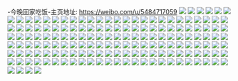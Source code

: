 -今晚回家吃饭-主页地址: https://weibo.com/u/5484717059 
![](https://wx4.sinaimg.cn/mw2000/005Zbjsnly1h8s18r5g2dj31sc2ds1kx.jpg) 
![](https://wx4.sinaimg.cn/mw2000/005Zbjsnly1h8s18szxr8j31pc29t4p0.jpg) 
![](https://wx4.sinaimg.cn/mw2000/005Zbjsnly1h8s18rvdngj31pr2ac7ve.jpg) 
![](https://wx4.sinaimg.cn/mw2000/005Zbjsnly1h8s18o4hw1j31ok28q1kx.jpg) 
![](https://wx4.sinaimg.cn/mw2000/005Zbjsnly1h8s18q1qqlj325n2vjnpd.jpg) 
![](https://wx4.sinaimg.cn/mw2000/005Zbjsnly1h8s18oj75hj31jv22hh7b.jpg) 
![](https://wx4.sinaimg.cn/mw2000/005Zbjsnly1h8s18vlu3rj31sc2dse81.jpg) 
![](https://wx4.sinaimg.cn/mw2000/005Zbjsnly1h8s18tyr8aj31oy299ty4.jpg) 
![](https://wx4.sinaimg.cn/mw2000/005Zbjsnly1h8s18x2083j31sc2dsb29.jpg) 
![](https://wx4.sinaimg.cn/mw2000/005Zbjsnly1h8mf350d3uj30u01407cu.jpg) 
![](https://wx4.sinaimg.cn/mw2000/005Zbjsnly1h8mf3dvlelj30u01407dh.jpg) 
![](https://wx4.sinaimg.cn/mw2000/005Zbjsnly1h8mf3f3h9bj30u00u0wkd.jpg) 
![](https://wx4.sinaimg.cn/mw2000/005Zbjsnly1h8mf3akh8mj30u014048p.jpg) 
![](https://wx4.sinaimg.cn/mw2000/005Zbjsnly1h8mf30gy9hj30u0140jyx.jpg) 
![](https://wx4.sinaimg.cn/mw2000/005Zbjsnly1h8mf37yt6vj30u00u07c6.jpg) 
![](https://wx4.sinaimg.cn/mw2000/005Zbjsnly1h8mf3c3y93j30u0140aii.jpg) 
![](https://wx4.sinaimg.cn/mw2000/005Zbjsnly1h8mf2vk3gyj30u0140ago.jpg) 
![](https://wx4.sinaimg.cn/mw2000/005Zbjsnly1h8mf2xi72fj30u0140ai8.jpg) 
![](https://wx4.sinaimg.cn/mw2000/005Zbjsnly1h83y5xgrdkj31sc2dshdt.jpg) 
![](https://wx4.sinaimg.cn/mw2000/005Zbjsnly1h83y69ojsij32c0340hdu.jpg) 
![](https://wx4.sinaimg.cn/mw2000/005Zbjsnly1h83y5vvp9lj31sc2dsqv5.jpg) 
![](https://wx4.sinaimg.cn/mw2000/005Zbjsnly1h83y64ii0oj32c0340x6q.jpg) 
![](https://wx4.sinaimg.cn/mw2000/005Zbjsnly1h83y6cuojqj32c0340u0y.jpg) 
![](https://wx4.sinaimg.cn/mw2000/005Zbjsnly1h83y5s6yvmj31qx2bxe81.jpg) 
![](https://wx4.sinaimg.cn/mw2000/005Zbjsnly1h83y6fqzy5j32c0340hdu.jpg) 
![](https://wx4.sinaimg.cn/mw2000/005Zbjsnly1h83y5tmsizj31pg29yb29.jpg) 
![](https://wx4.sinaimg.cn/mw2000/005Zbjsnly1h83y60g10zj32c0340hdu.jpg) 
![](https://wx4.sinaimg.cn/mw2000/005Zbjsnly1h80b7hhws1j326w2x7qv5.jpg) 
![](https://wx4.sinaimg.cn/mw2000/005Zbjsnly1h80b7ledwfj33402c0hdu.jpg) 
![](https://wx4.sinaimg.cn/mw2000/005Zbjsnly1h80b7zw4xzj32c03404qq.jpg) 
![](https://wx4.sinaimg.cn/mw2000/005Zbjsnly1h80b7ndakcj329b30f1ky.jpg) 
![](https://wx4.sinaimg.cn/mw2000/005Zbjsnly1h80b7j0z25j32bu1qvhdt.jpg) 
![](https://wx4.sinaimg.cn/mw2000/005Zbjsnly1h80b7xnd92j32c0340b2a.jpg) 
![](https://wx4.sinaimg.cn/mw2000/005Zbjsnly1h80b7t8zi1j326j2wpx6p.jpg) 
![](https://wx4.sinaimg.cn/mw2000/005Zbjsnly1h80b7rmk7fj32dc35s7wi.jpg) 
![](https://wx4.sinaimg.cn/mw2000/005Zbjsnly1h80b7vekn7j32c03407wi.jpg) 
![](https://wx4.sinaimg.cn/mw2000/005Zbjsnly1h7ula97pxwj30u01400y1.jpg) 
![](https://wx4.sinaimg.cn/mw2000/005Zbjsnly1h7ulaaorx3j30u0140q8v.jpg) 
![](https://wx4.sinaimg.cn/mw2000/005Zbjsnly1h7ulaa7s69j30u0140q8w.jpg) 
![](https://wx4.sinaimg.cn/mw2000/005Zbjsnly1h7ula9jvpaj30u0140jyi.jpg) 
![](https://wx4.sinaimg.cn/mw2000/005Zbjsnly1h7uladix5ej30u0140n4e.jpg) 
![](https://wx4.sinaimg.cn/mw2000/005Zbjsnly1h7ula9ux52j30u0140jx5.jpg) 
![](https://wx4.sinaimg.cn/mw2000/005Zbjsnly1h7ulabnijhj30u0140wk2.jpg) 
![](https://wx4.sinaimg.cn/mw2000/005Zbjsnly1h7ulad515xj30u0140494.jpg) 
![](https://wx4.sinaimg.cn/mw2000/005Zbjsnly1h7ulaccfewj30u0140wlv.jpg) 
![](https://wx4.sinaimg.cn/mw2000/005Zbjsnly1h7pty9i8d9j30u0140dm1.jpg) 
![](https://wx4.sinaimg.cn/mw2000/005Zbjsnly1h7pty7y6awj30u0140qbr.jpg) 
![](https://wx4.sinaimg.cn/mw2000/005Zbjsnly1h7ptybt6eej30u014045p.jpg) 
![](https://wx4.sinaimg.cn/mw2000/005Zbjsnly1h7pty923ggj30u0140gsu.jpg) 
![](https://wx4.sinaimg.cn/mw2000/005Zbjsnly1h7pty9w15dj312l0u0ahi.jpg) 
![](https://wx4.sinaimg.cn/mw2000/005Zbjsnly1h7ptya8havj31400u0wjc.jpg) 
![](https://wx4.sinaimg.cn/mw2000/005Zbjsnly1h7pty8m49rj30u0140jzo.jpg) 
![](https://wx4.sinaimg.cn/mw2000/005Zbjsnly1h7ptyal7eij30u0140q75.jpg) 
![](https://wx4.sinaimg.cn/mw2000/005Zbjsnly1h7m6debbccj30u0140tqg.jpg) 
![](https://wx4.sinaimg.cn/mw2000/005Zbjsnly1h7k2jdcx56j32c0340hdv.jpg) 
![](https://wx4.sinaimg.cn/mw2000/005Zbjsnly1h7iy0rjkl8j32c0340npe.jpg) 
![](https://wx4.sinaimg.cn/mw2000/005Zbjsnly1h7iy1iq2i3j32c0340b2a.jpg) 
![](https://wx4.sinaimg.cn/mw2000/005Zbjsnly1h7iy0w4nl7j32c0340b2a.jpg) 
![](https://wx4.sinaimg.cn/mw2000/005Zbjsnly1h7iy1euuwtj323s2t24qq.jpg) 
![](https://wx4.sinaimg.cn/mw2000/005Zbjsnly1h7iy1mjn9zj33402c07wi.jpg) 
![](https://wx4.sinaimg.cn/mw2000/005Zbjsnly1h7iy0mcbvyj32c02c0b2a.jpg) 
![](https://wx4.sinaimg.cn/mw2000/005Zbjsnly1h7iy17gjouj324y2ulb2a.jpg) 
![](https://wx4.sinaimg.cn/mw2000/005Zbjsnly1h7iy1aisikj31zl2ngnpd.jpg) 
![](https://wx4.sinaimg.cn/mw2000/005Zbjsnly1h6uqi7l26ij325d2v6qv5.jpg) 
![](https://wx4.sinaimg.cn/mw2000/005Zbjsnly1h6uqiayvysj32c0340b2a.jpg) 
![](https://wx4.sinaimg.cn/mw2000/005Zbjsnly1h6uqidtfrtj322y2rx7wh.jpg) 
![](https://wx4.sinaimg.cn/mw2000/005Zbjsnly1h6uqi8y4spj32132pgqv5.jpg) 
![](https://wx4.sinaimg.cn/mw2000/005Zbjsnly1h6uqi6tnxbj31rd2chkew.jpg) 
![](https://wx4.sinaimg.cn/mw2000/005Zbjsnly1h6uqibskg9j32c0340b2a.jpg) 
![](https://wx4.sinaimg.cn/mw2000/005Zbjsnly1h6uqicupi9j32572uxx6p.jpg) 
![](https://wx4.sinaimg.cn/mw2000/005Zbjsnly1h6uqi6bcjrj32c0340b2a.jpg) 
![](https://wx4.sinaimg.cn/mw2000/005Zbjsnly1h6uqietlagj31u82ga7wh.jpg) 
![](https://wx4.sinaimg.cn/mw2000/005Zbjsnly1h6sf6fvz19j32c0340b29.jpg) 
![](https://wx4.sinaimg.cn/mw2000/005Zbjsnly1h6sf6kaqaij31wh2jae81.jpg) 
![](https://wx4.sinaimg.cn/mw2000/005Zbjsnly1h6sf6hutcej324o2u8npd.jpg) 
![](https://wx4.sinaimg.cn/mw2000/005Zbjsnly1h6sf6iljyvj327q2ybu0x.jpg) 
![](https://wx4.sinaimg.cn/mw2000/005Zbjsnly1h6sf6mukz9j32c0340hdt.jpg) 
![](https://wx4.sinaimg.cn/mw2000/005Zbjsnly1h6sf6jkblzj31si2e07wh.jpg) 
![](https://wx4.sinaimg.cn/mw2000/005Zbjsnly1h6sf6m0gkaj31pg29xb29.jpg) 
![](https://wx4.sinaimg.cn/mw2000/005Zbjsnly1h6sf6l5tlkj31tr2fonpd.jpg) 
![](https://wx4.sinaimg.cn/mw2000/005Zbjsnly1h6sf6gskczj32c0340kjl.jpg) 
![](https://wx4.sinaimg.cn/mw2000/005Zbjsnly1h6reva19nej321b31zjwt.jpg) 
![](https://wx4.sinaimg.cn/mw2000/005Zbjsnly1h6rev29dp4j327l2y4e81.jpg) 
![](https://wx4.sinaimg.cn/mw2000/005Zbjsnly1h6reuyrxecj31pk2a37wh.jpg) 
![](https://wx4.sinaimg.cn/mw2000/005Zbjsnly1h6reuzxuj2j321u2qgqv5.jpg) 
![](https://wx4.sinaimg.cn/mw2000/005Zbjsnly1h6reuxqe3xj31sc2dsnpd.jpg) 
![](https://wx4.sinaimg.cn/mw2000/005Zbjsnly1h6revb7cqzj33402c0hdt.jpg) 
![](https://wx4.sinaimg.cn/mw2000/005Zbjsnly1h6revcdvtjj31sq2ebb29.jpg) 
![](https://wx4.sinaimg.cn/mw2000/005Zbjsnly1h6reumr92hj31r42c5e81.jpg) 
![](https://wx4.sinaimg.cn/mw2000/005Zbjsnly1h6reuvl4ldj321y32zn34.jpg) 
![](https://wx4.sinaimg.cn/mw2000/005Zbjsnly1h6q45aee3tj325w2vv4qq.jpg) 
![](https://wx4.sinaimg.cn/mw2000/005Zbjsnly1h6q453iyxvj327g2xxkjl.jpg) 
![](https://wx4.sinaimg.cn/mw2000/005Zbjsnly1h6q4590rgdj32802yoe82.jpg) 
![](https://wx4.sinaimg.cn/mw2000/005Zbjsnly1h6q455sukqj31y62lke81.jpg) 
![](https://wx4.sinaimg.cn/mw2000/005Zbjsnly1h6q456mwelj31xm2o41kx.jpg) 
![](https://wx4.sinaimg.cn/mw2000/005Zbjsnly1h6q454ulzfj32c0340kjl.jpg) 
![](https://wx4.sinaimg.cn/mw2000/005Zbjsnly1h6q451gj0bj327y2ymb2a.jpg) 
![](https://wx4.sinaimg.cn/mw2000/005Zbjsnly1h6q452jb50j32542uuhdt.jpg) 
![](https://wx4.sinaimg.cn/mw2000/005Zbjsnly1h6q457po0cj327w2yj4qq.jpg) 
![](https://wx4.sinaimg.cn/mw2000/005Zbjsnly1h6hiu5kxi2j313a0u077a.jpg) 
![](https://wx4.sinaimg.cn/mw2000/005Zbjsnly1h6gsgz51ntj30u0140th1.jpg) 
![](https://wx4.sinaimg.cn/mw2000/005Zbjsnly1h6gsgylqk9j30u01400vw.jpg) 
![](https://wx4.sinaimg.cn/mw2000/005Zbjsnly1h6gsh1wrx2j30u00u0q90.jpg) 
![](https://wx4.sinaimg.cn/mw2000/005Zbjsnly1h6gsgxn1n6j30u0140n3x.jpg) 
![](https://wx4.sinaimg.cn/mw2000/005Zbjsnly1h6gsh1jxs3j30u00u013o.jpg) 
![](https://wx4.sinaimg.cn/mw2000/005Zbjsnly1h6gsgzln9ij30u014011f.jpg) 
![](https://wx4.sinaimg.cn/mw2000/005Zbjsnly1h6gsh0r51jj30u0140wop.jpg) 
![](https://wx4.sinaimg.cn/mw2000/005Zbjsnly1h6gsh04wysj30u013zmza.jpg) 
![](https://wx4.sinaimg.cn/mw2000/005Zbjsnly1h68p7mdn0pj32c03407vj.jpg) 
![](https://wx4.sinaimg.cn/mw2000/005Zbjsnly1h68p7jjkh0j32c0340qv6.jpg) 
![](https://wx4.sinaimg.cn/mw2000/005Zbjsnly1h68p7ilhurj32c03401ky.jpg) 
![](https://wx4.sinaimg.cn/mw2000/005Zbjsnly1h68p7l88cuj32c03404qq.jpg) 
![](https://wx4.sinaimg.cn/mw2000/005Zbjsnly1h68p7nkdmaj3296308qv5.jpg) 
![](https://wx4.sinaimg.cn/mw2000/005Zbjsnly1h68p7ywq28j323d2siqv5.jpg) 
![](https://wx4.sinaimg.cn/mw2000/005Zbjsnly1h68p7k8902j31xw2l74qp.jpg) 
![](https://wx4.sinaimg.cn/mw2000/005Zbjsnly1h68p7mz100j33402c01kx.jpg) 
![](https://wx4.sinaimg.cn/mw2000/005Zbjsnly1h68p7ltoz3j32c03401kx.jpg) 
![](https://wx4.sinaimg.cn/mw2000/005Zbjsnly1h5uxf2j2ecj32192pohdt.jpg) 
![](https://wx4.sinaimg.cn/mw2000/005Zbjsnly1h5uxf5gv6mj32dc35skjm.jpg) 
![](https://wx4.sinaimg.cn/mw2000/005Zbjsnly1h5uxey6g2cj324e2tvqv7.jpg) 
![](https://wx4.sinaimg.cn/mw2000/005Zbjsnly1h5uxeub0oyj323u35s7wi.jpg) 
![](https://wx4.sinaimg.cn/mw2000/005Zbjsnly1h5uxf6smk1j32i73rbe82.jpg) 
![](https://wx4.sinaimg.cn/mw2000/005Zbjsnly1h5uxf9piadj33072041ky.jpg) 
![](https://wx4.sinaimg.cn/mw2000/005Zbjsnly1h5uxendv8aj32k61x4b2b.jpg) 
![](https://wx4.sinaimg.cn/mw2000/005Zbjsnly1h5uxes0c83j32dc35sb2b.jpg) 
![](https://wx4.sinaimg.cn/mw2000/005Zbjsnly1h5uxf0mzsxj32812yqu0x.jpg) 
![](https://wx4.sinaimg.cn/mw2000/005Zbjsnly1h5r2aiz087j31qf0wih2q.jpg) 
![](https://wx4.sinaimg.cn/mw2000/005Zbjsnly1h5qbp9bx3aj323u35s1ky.jpg) 
![](https://wx4.sinaimg.cn/mw2000/005Zbjsnly1h5qbpayeq0j32dc35sqv6.jpg) 
![](https://wx4.sinaimg.cn/mw2000/005Zbjsnly1h5qbp7ffrij325o2vj4qp.jpg) 
![](https://wx4.sinaimg.cn/mw2000/005Zbjsnly1h5qbpeye85j323u35shdt.jpg) 
![](https://wx4.sinaimg.cn/mw2000/005Zbjsnly1h5qbpdxwk3j32c0340u0x.jpg) 
![](https://wx4.sinaimg.cn/mw2000/005Zbjsnly1h5qbpfr379j31yv2yckjl.jpg) 
![](https://wx4.sinaimg.cn/mw2000/005Zbjsnly1h5qbp5ycedj31pa2jynpd.jpg) 
![](https://wx4.sinaimg.cn/mw2000/005Zbjsnly1h5qbpd4l3ej32dc35s4qq.jpg) 
![](https://wx4.sinaimg.cn/mw2000/005Zbjsnly1h5qbphst5kj323u2t3x6p.jpg) 
![](https://wx4.sinaimg.cn/mw2000/005Zbjsnly1h5jaysb6j3j3220332kjm.jpg) 
![](https://wx4.sinaimg.cn/mw2000/005Zbjsnly1h5jaymifsij33vq2r2kjn.jpg) 
![](https://wx4.sinaimg.cn/mw2000/005Zbjsnly1h5jayl40upj323u35sx6q.jpg) 
![](https://wx4.sinaimg.cn/mw2000/005Zbjsnly1h5jayvftu5j32c03404qq.jpg) 
![](https://wx4.sinaimg.cn/mw2000/005Zbjsnly1h5jayof8ndj32tc480qv7.jpg) 
![](https://wx4.sinaimg.cn/mw2000/005Zbjsnly1h5jayw7uelj32c03404qp.jpg) 
![](https://wx4.sinaimg.cn/mw2000/005Zbjsnly1h5jayufrqrj320z31iqv6.jpg) 
![](https://wx4.sinaimg.cn/mw2000/005Zbjsnly1h5jaz26qhij32tc480b2c.jpg) 
![](https://wx4.sinaimg.cn/mw2000/005Zbjsnly1h5jayqg1rqj323u35snpe.jpg) 
![](https://wx4.sinaimg.cn/mw2000/005Zbjsnly1h5i43hniu0j321o2q81kx.jpg) 
![](https://wx4.sinaimg.cn/mw2000/005Zbjsnly1h5i201ccbmj328h2zbhdu.jpg) 
![](https://wx4.sinaimg.cn/mw2000/005Zbjsnly1h5i43h62m6j326m2wtkjl.jpg) 
![](https://wx4.sinaimg.cn/mw2000/005Zbjsnly1h5i205grayj31yk2m2hdt.jpg) 
![](https://wx4.sinaimg.cn/mw2000/005Zbjsnly1h5i1zywm27j32tc480kjo.jpg) 
![](https://wx4.sinaimg.cn/mw2000/005Zbjsnly1h5i204qgkij32c03401ky.jpg) 
![](https://wx4.sinaimg.cn/mw2000/005Zbjsnly1h5i202gdb5j32c0340hdu.jpg) 
![](https://wx4.sinaimg.cn/mw2000/005Zbjsnly1h5i203dt6ej329e30jx6p.jpg) 
![](https://wx4.sinaimg.cn/mw2000/005Zbjsnly1h5i43gk7toj31to2fj7wh.jpg) 
![](https://wx4.sinaimg.cn/mw2000/005Zbjsnly1h5bfl7qzooj32752xie81.jpg) 
![](https://wx4.sinaimg.cn/mw2000/005Zbjsnly1h5bfl4173cj32c0340hdt.jpg) 
![](https://wx4.sinaimg.cn/mw2000/005Zbjsnly1h5bfm5zz2vj31xz2lb1kx.jpg) 
![](https://wx4.sinaimg.cn/mw2000/005Zbjsnly1h5bfl8tziyj321t2qfnpd.jpg) 
![](https://wx4.sinaimg.cn/mw2000/005Zbjsnly1h5bfl54v9hj330b298qv6.jpg) 
![](https://wx4.sinaimg.cn/mw2000/005Zbjsnly1h5bfl3806dj31z32ms7wh.jpg) 
